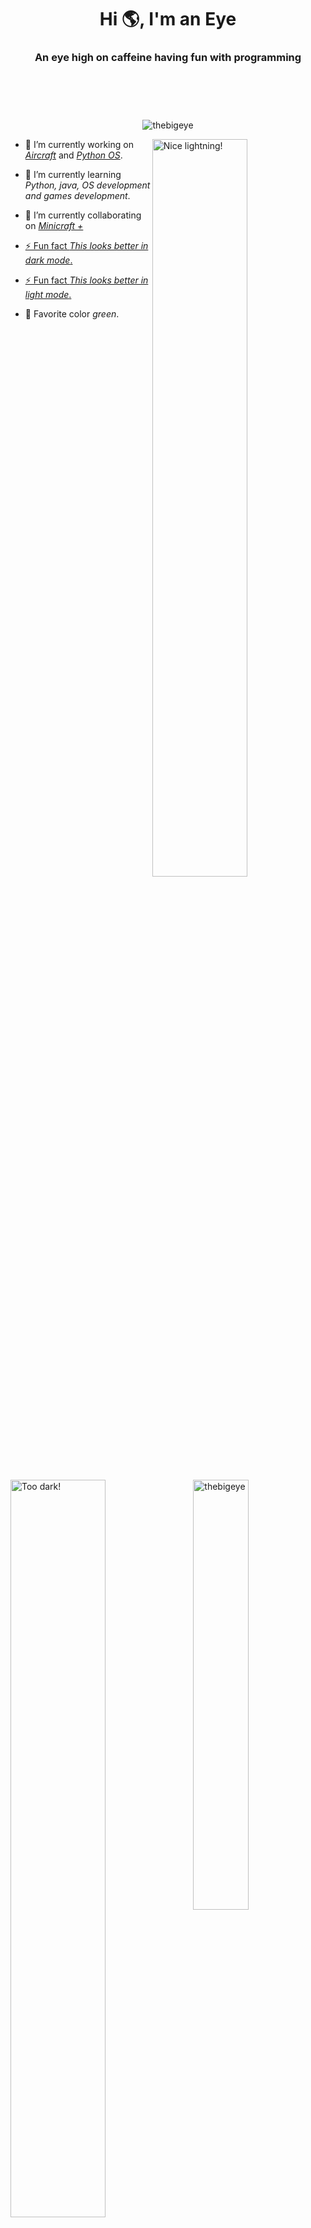 <h1 align="center">Hi 🌎, I'm an Eye</h1>
<h3 align="center">An eye high on caffeine having fun with programming</h3>

<div 
     style="padding: 20px; opacity: 0;height: 20px;" 
     onmouseout="alert('I see you!')">
</div>

<p 
   align="center"> 
  <img 
       src="https://komarev.com/ghpvc/?username=thebigeye&label=Profile%20views&color=8f8f8f&style=flat" 
       alt="thebigeye" 
  />
</p>


<!-- Light or dark according to the github theme that the user has when viewing it -->

 <!-- light mode -->
<img 
     width="55%"
     align="right"
     src="https://user-images.githubusercontent.com/63316583/156903583-01f91228-380f-41cc-8241-4abe8bb3f8dc.svg#gh-light-mode-only" 
     alt="Nice lightning!" 
/>

 <!-- Dark mode -->
<img 
     width="55%"
     align="left"
     src="https://user-images.githubusercontent.com/63316583/156903409-8a224876-1141-4e87-880c-b66027211800.svg#gh-dark-mode-only" 
     alt="Too dark!" 
/>


<!-- --------------------------------------------------------------------------------------------------------------------------------------------------------------------- -->
- 🔭 I’m currently working on *[Aircraft](https://github.com/TheBigEye/Aircraft)* and *[Python OS](https://github.com/TheBigEye/Python-OS)*.

- 🌱 I’m currently learning *Python, java, OS development and games development*.

- 👯 I’m currently collaborating on *[Minicraft +](https://github.com/MinicraftPlus/minicraft-plus-revived)*

<a href="https://github.com/TheBigEye#gh-light-mode-only">  <!-- light mode -->
   - ⚡ Fun fact *This looks better in dark mode*. 
</a> 

<a href="https://github.com/TheBigEye#gh-dark-mode-only">  <!-- Dark mode -->
   - ⚡ Fun fact *This looks better in light mode*.
</a> 

- 🎨 Favorite color *green*.

<!-- --------------------------------------------------------------------------------------------------------------------------------------------------------------------- -->

<!-- Top langs used -->
<a href="https://github.com/TheBigEye#gh-light-mode-only"> <!-- Light mode -->
  <img 
       width="42%" 
       align="right" 
       src="https://github-readme-stats.vercel.app/api/top-langs?username=thebigeye&layout=compact&theme=light&custom_title=&hide_border=true&langs_count=6" 
       alt="thebigeye" 
  />
</a>
<a href="https://github.com/TheBigEye#gh-dark-mode-only"> <!-- Dark mode -->
  <img 
       width="42%" 
       align="right" 
       src="https://github-readme-stats.vercel.app/api/top-langs?username=thebigeye&layout=compact&bg_color=0d1117&title_color=cccccc&text_color=a0a0a0&icon_color=aaaaaa&custom_title=&hide_border=true&langs_count=6" 
       alt="thebigeye" 
  />
</a>


<!-- User stats -->
<a href="https://github.com/TheBigEye#gh-light-mode-only"> <!-- Light mode -->
  <img 
       width="50%" 
       align="center" 
       src="https://github-readme-stats.vercel.app/api?username=thebigeye&show_icons=true&theme=light&custom_title=&hide_border=true" 
       alt="thebigeye" 
  />
</a>
<a href="https://github.com/TheBigEye#gh-dark-mode-only"> <!-- Dark mode -->
  <img 
       width="50%" 
       align="center" 
       src="https://github-readme-stats.vercel.app/api?username=thebigeye&show_icons=true&bg_color=0d1117&title_color=cccccc&text_color=a0a0a0&icon_color=aaaaaa&custom_title=&hide_border=true" 
       alt="thebigeye" 
  />
</a>

<!-- ------------------------------------------------------------------------------- END --------------------------------------------------------------------------------- -->

